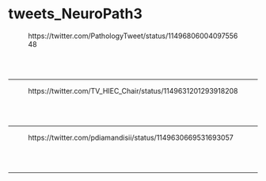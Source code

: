 # tweets_NeuroPath3


<figure class="wp-block-embed-twitter wp-block-embed is-type-rich">
<div class="wp-block-embed__wrapper">
https://twitter.com/PathologyTweet/status/1149680600409755648</div></figure>
<br>
<br>
<hr>

<figure class="wp-block-embed-twitter wp-block-embed is-type-rich">
<div class="wp-block-embed__wrapper">
https://twitter.com/TV_HIEC_Chair/status/1149631201293918208</div></figure>
<br>
<br>
<hr>

<figure class="wp-block-embed-twitter wp-block-embed is-type-rich">
<div class="wp-block-embed__wrapper">
https://twitter.com/pdiamandisii/status/1149630669531693057</div></figure>
<br>
<br>
<hr>
